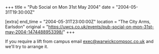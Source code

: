 +++
title = "Pub Social on Mon 31st May 2004"
date = "2004-05-31T19:30:00Z"

[extra]
end_time = "2004-05-31T23:00:00Z"
location = "The City Arms, Earlsdon"
original = "https://uwcs.co.uk/events/pub-social-on-mon-31st-may-2004-1474488953398/"
+++

If you require a lift from campus email exec@warwickcompsoc.co.uk and we'll try to arrange it.

